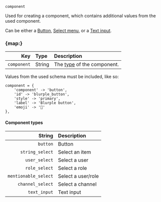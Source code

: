 `component`

Used for creating a component, which contains additional values from the used component.

Can be either a [Button](button.md), [Select menu](select-menu.md), or a [Text input](text-input.md).


### {map:}

|         Key | Type   | Description                                    |
|------------:|:-------|:-----------------------------------------------|
| `component` | String | The [type](#component-types) of the component. |

Values from the used schema must be included, like so:

```sc
component = {
    'component' -> 'button',
    'id' -> 'blurple_button',
    'style' -> 'primary',
    'label' -> 'Blurple button',
    'emoji' -> '🚪'
},
```

#### Component types

|               String | Description        |
|---------------------:|:-------------------|
|             `button` | Button             |
|      `string_select` | Select an item     |
|        `user_select` | Select a user      |
|        `role_select` | Select a role      |
| `mentionable_select` | Select a user/role |
|     `channel_select` | Select a channel   |
|         `text_input` | Text input         |